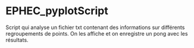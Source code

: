 # EPHEC_pyplotScript
Script qui analyse un fichier txt contenant des informations sur différents regroupements de points. On les affiche et on enregistre un pong avec les résultats. 
